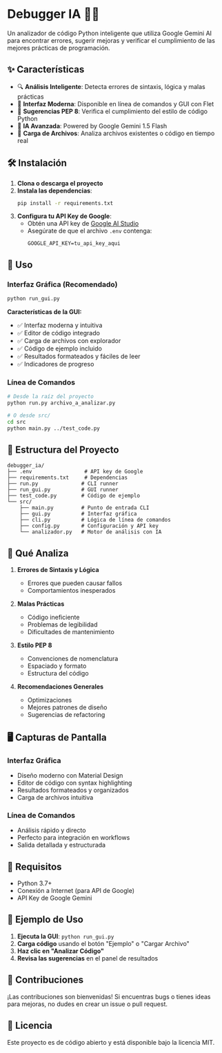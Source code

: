# Debugger IA 🐛🤖

Un analizador de código Python inteligente que utiliza Google Gemini AI para encontrar errores, sugerir mejoras y verificar el cumplimiento de las mejores prácticas de programación.

## ✨ Características

- 🔍 **Análisis Inteligente**: Detecta errores de sintaxis, lógica y malas prácticas
- 🎨 **Interfaz Moderna**: Disponible en línea de comandos y GUI con Flet
- 📝 **Sugerencias PEP 8**: Verifica el cumplimiento del estilo de código Python
- 🚀 **IA Avanzada**: Powered by Google Gemini 1.5 Flash
- 📁 **Carga de Archivos**: Analiza archivos existentes o código en tiempo real

## 🛠️ Instalación

1. **Clona o descarga el proyecto**
2. **Instala las dependencias**:
   ```bash
   pip install -r requirements.txt
   ```
3. **Configura tu API Key de Google**:
   - Obtén una API key de [Google AI Studio](https://makersuite.google.com/app/apikey)
   - Asegúrate de que el archivo `.env` contenga:
     ```
     GOOGLE_API_KEY=tu_api_key_aqui
     ```

## 🚀 Uso

### Interfaz Gráfica (Recomendado)
```bash
python run_gui.py
```

**Características de la GUI:**
- ✅ Interfaz moderna y intuitiva
- ✅ Editor de código integrado
- ✅ Carga de archivos con explorador
- ✅ Código de ejemplo incluido
- ✅ Resultados formateados y fáciles de leer
- ✅ Indicadores de progreso

### Línea de Comandos
```bash
# Desde la raíz del proyecto
python run.py archivo_a_analizar.py

# O desde src/
cd src
python main.py ../test_code.py
```

## 📁 Estructura del Proyecto

```
debugger_ia/
├── .env                 # API key de Google
├── requirements.txt     # Dependencias
├── run.py              # CLI runner
├── run_gui.py          # GUI runner
├── test_code.py        # Código de ejemplo
└── src/
    ├── main.py         # Punto de entrada CLI
    ├── gui.py          # Interfaz gráfica
    ├── cli.py          # Lógica de línea de comandos
    ├── config.py       # Configuración y API key
    └── analizador.py   # Motor de análisis con IA
```

## 🎯 Qué Analiza

1. **Errores de Sintaxis y Lógica**
   - Errores que pueden causar fallos
   - Comportamientos inesperados

2. **Malas Prácticas**
   - Código ineficiente
   - Problemas de legibilidad
   - Dificultades de mantenimiento

3. **Estilo PEP 8**
   - Convenciones de nomenclatura
   - Espaciado y formato
   - Estructura del código

4. **Recomendaciones Generales**
   - Optimizaciones
   - Mejores patrones de diseño
   - Sugerencias de refactoring

## 🖥️ Capturas de Pantalla

### Interfaz Gráfica
- Diseño moderno con Material Design
- Editor de código con syntax highlighting
- Resultados formateados y organizados
- Carga de archivos intuitiva

### Línea de Comandos
- Análisis rápido y directo
- Perfecto para integración en workflows
- Salida detallada y estructurada

## 🔧 Requisitos

- Python 3.7+
- Conexión a Internet (para API de Google)
- API Key de Google Gemini

## 📝 Ejemplo de Uso

1. **Ejecuta la GUI**: `python run_gui.py`
2. **Carga código** usando el botón "Ejemplo" o "Cargar Archivo"
3. **Haz clic en "Analizar Código"**
4. **Revisa las sugerencias** en el panel de resultados

## 🤝 Contribuciones

¡Las contribuciones son bienvenidas! Si encuentras bugs o tienes ideas para mejoras, no dudes en crear un issue o pull request.

## 📄 Licencia

Este proyecto es de código abierto y está disponible bajo la licencia MIT.